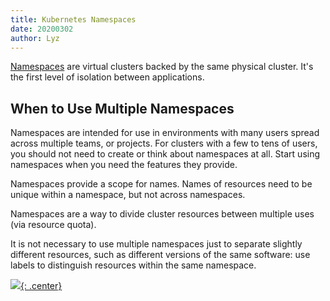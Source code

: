 ```yaml
---
title: Kubernetes Namespaces
date: 20200302
author: Lyz
---
```



[Namespaces](https://kubernetes.io/docs/concepts/overview/working-with-objects/namespaces/)
are virtual clusters backed by the same physical cluster. It's the first level
of isolation between applications.

## When to Use Multiple Namespaces

Namespaces are intended for use in environments with many users spread across
multiple teams, or projects. For clusters with a few to tens of users, you
should not need to create or think about namespaces at all. Start using
namespaces when you need the features they provide.

Namespaces provide a scope for names. Names of resources need to be unique
within a namespace, but not across namespaces.

Namespaces are a way to divide cluster resources between multiple uses (via
resource quota).

It is not necessary to use multiple namespaces just to separate slightly
different resources, such as different versions of the same software: use
labels to distinguish resources within the same namespace.

[![](not-by-ai.svg){: .center}](https://notbyai.fyi)
